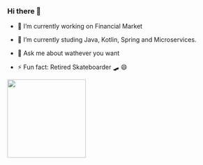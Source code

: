 ### Hi there 👋

<!--
**CaikeBispo/CaikeBispo** is a ✨ _special_ ✨ repository because its `README.md` (this file) appears on your GitHub profile.
Here are some ideas to get you started: 
-->

- 🔭 I’m currently working on Financial Market
<!--  -->
- 🌱 I’m currently studing Java, Kotlin, Spring and Microservices.
<!-- - 👯 I’m looking to collaborate on ... -->
<!-- - 🤔 I’m looking for help with ... -->
- 💬 Ask me about wathever you want
<!-- - 📫 How to reach me: ... -->
<!-- - 😄 Pronouns: ... -->
- ⚡ Fun fact: Retired Skateboarder :skateboard: :smile:	

<img height="180em" src="https://github-readme-stats.vercel.app/api?username=caikebispo&show_icons=true&theme=dark&include_all_commits=true&count_private=true"/>

<!--
- Languages that i'm currently studing <br />
      <img height="180em" src="https://github-readme-stats.vercel.app/api/top-langs/?username=caikebispo&layout=compact&langs_count=7&theme=dark"/>

[Contribution](https://activity-graph.herokuapp.com/graph?username=CAIKEBISPO&&theme=xcode&hide_border=true&area=true) 
-->
